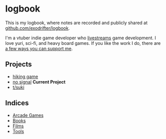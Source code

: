 # logbook

This is my logbook, where notes are recorded and publicly shared at [github.com/exodrifter/logbook](https://github.com/exodrifter/logbook).

I'm a vtuber indie game developer who [livestreams](notes/live-streaming.md) game development. I love yuri, sci-fi, and heavy board games. If you like the work I do, there are [a few ways you can support me](notes/crowdfunding.md).

## Projects

- [hiking game](notes/hiking-game.md)
- [no signal](notes/no-signal.md) **Current Project**
- [t/suki](notes/tsuki.md)

## Indices

- [Arcade Games](notes/arcade.md)
- [Books](notes/book.md)
- [Films](notes/film.md)
- [Tools](notes/tools.md)
